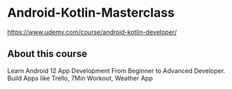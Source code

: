 # Android-Kotlin-Masterclass
https://www.udemy.com/course/android-kotlin-developer/

## About this course
Learn Android 12 App Development From Beginner to Advanced Developer. Build Apps
like Trello, 7Min Workout, Weather App
